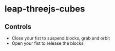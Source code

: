 # leap-threejs-cubes

## Controls
- Close your fist to suspend blocks, grab and orbit
- Open your fist to release the blocks
